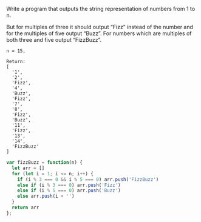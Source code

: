 Write a program that outputs the string representation of numbers from 1 to n.

But for multiples of three it should output “Fizz” instead of the number and for the multiples of five output “Buzz”. For numbers which are multiples of both three and five output “FizzBuzz”.

```
n = 15,

Return:
[ 
  '1',
  '2',
  'Fizz',
  '4',
  'Buzz',
  'Fizz',
  '7',
  '8',
  'Fizz',
  'Buzz',
  '11',
  'Fizz',
  '13',
  '14',
  'FizzBuzz'
]
```
```javascript
var fizzBuzz = function(n) {
  let arr = []
  for (let i = 1; i <= n; i++) {
    if (i % 3 === 0 && i % 5 === 0) arr.push('FizzBuzz')
    else if (i % 3 === 0) arr.push('Fizz')
    else if (i % 5 === 0) arr.push('Buzz')
    else arr.push(i + '')
  }
  return arr
};
```
